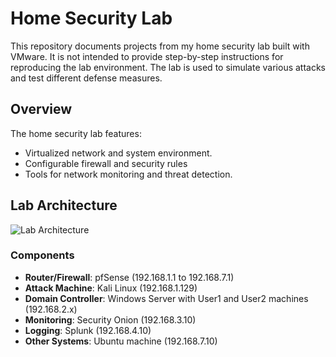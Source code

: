 # Home Security Lab

This repository documents projects from my home security lab built with VMware. It is not intended to provide step-by-step instructions for reproducing the lab environment. The lab is used to simulate various attacks and test different defense measures. 

## Overview
The home security lab features:
- Virtualized network and system environment.
- Configurable firewall and security rules
- Tools for network monitoring and threat detection.

## Lab Architecture
![Lab Architecture](https://github.com/omarbinmuhisen/HomeLab/blob/main/Lab%20Diagram.png?raw=true)

### Components
- **Router/Firewall**: pfSense (192.168.1.1 to 192.168.7.1)
- **Attack Machine**: Kali Linux (192.168.1.129)
- **Domain Controller**: Windows Server with User1 and User2 machines (192.168.2.x)
- **Monitoring**: Security Onion (192.168.3.10)
- **Logging**: Splunk (192.168.4.10)
- **Other Systems**: Ubuntu machine (192.168.7.10)
